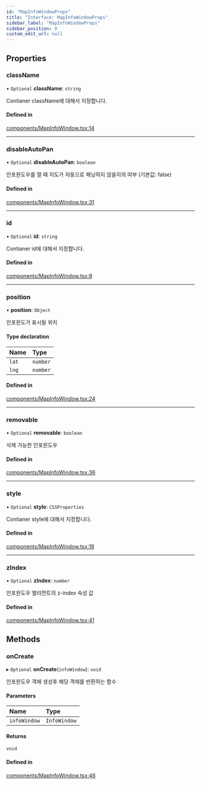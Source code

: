 ```yaml
---
id: "MapInfoWindowProps"
title: "Interface: MapInfoWindowProps"
sidebar_label: "MapInfoWindowProps"
sidebar_position: 0
custom_edit_url: null
---
```


## Properties

### className

• `Optional` **className**: `string`

Contianer className에 대해서 지정합니다.

#### Defined in

[components/MapInfoWindow.tsx:14](https://github.com/JaeSeoKim/react-kakao-maps/blob/1c2440a/src/components/MapInfoWindow.tsx#L14)

___

### disableAutoPan

• `Optional` **disableAutoPan**: `boolean`

인포윈도우를 열 때 지도가 자동으로 패닝하지 않을지의 여부 (기본값: false)

#### Defined in

[components/MapInfoWindow.tsx:31](https://github.com/JaeSeoKim/react-kakao-maps/blob/1c2440a/src/components/MapInfoWindow.tsx#L31)

___

### id

• `Optional` **id**: `string`

Contianer id에 대해서 지정합니다.

#### Defined in

[components/MapInfoWindow.tsx:9](https://github.com/JaeSeoKim/react-kakao-maps/blob/1c2440a/src/components/MapInfoWindow.tsx#L9)

___

### position

• **position**: `Object`

인포윈도가 표시될 위치

#### Type declaration

| Name | Type |
| :------ | :------ |
| `lat` | `number` |
| `lng` | `number` |

#### Defined in

[components/MapInfoWindow.tsx:24](https://github.com/JaeSeoKim/react-kakao-maps/blob/1c2440a/src/components/MapInfoWindow.tsx#L24)

___

### removable

• `Optional` **removable**: `boolean`

삭제 가능한 인포윈도우

#### Defined in

[components/MapInfoWindow.tsx:36](https://github.com/JaeSeoKim/react-kakao-maps/blob/1c2440a/src/components/MapInfoWindow.tsx#L36)

___

### style

• `Optional` **style**: `CSSProperties`

Contianer style에 대해서 지정합니다.

#### Defined in

[components/MapInfoWindow.tsx:19](https://github.com/JaeSeoKim/react-kakao-maps/blob/1c2440a/src/components/MapInfoWindow.tsx#L19)

___

### zIndex

• `Optional` **zIndex**: `number`

인포윈도우 엘리먼트의 z-index 속성 값

#### Defined in

[components/MapInfoWindow.tsx:41](https://github.com/JaeSeoKim/react-kakao-maps/blob/1c2440a/src/components/MapInfoWindow.tsx#L41)

## Methods

### onCreate

▸ `Optional` **onCreate**(`infoWindow`): `void`

인포윈도우 객체 생성후 해당 객체를 반환하는 함수

#### Parameters

| Name | Type |
| :------ | :------ |
| `infoWindow` | `InfoWindow` |

#### Returns

`void`

#### Defined in

[components/MapInfoWindow.tsx:46](https://github.com/JaeSeoKim/react-kakao-maps/blob/1c2440a/src/components/MapInfoWindow.tsx#L46)
